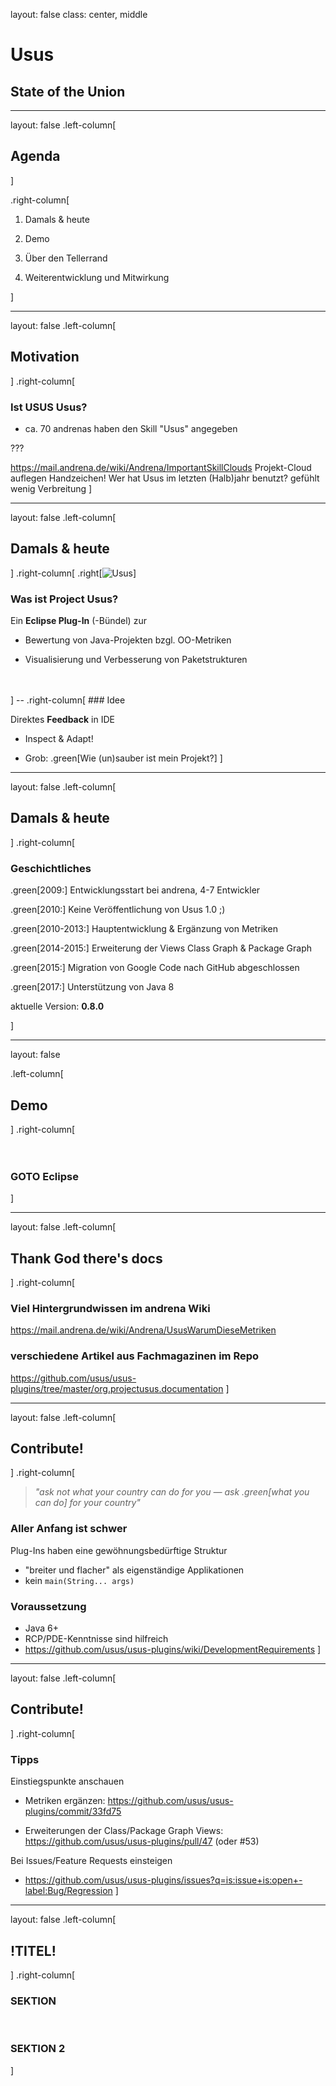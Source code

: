 
layout: false
class: center, middle

# Usus

## State of the Union

---

layout: false
.left-column[
  ## Agenda
]

.right-column[

1. Damals & heute

2. Demo

3. Über den Tellerrand

4. Weiterentwicklung und Mitwirkung

]


---

layout: false
.left-column[
  ## Motivation
]
.right-column[
  ### Ist USUS Usus?

- ca. 70 andrenas haben den Skill "Usus" angegeben

???

https://mail.andrena.de/wiki/Andrena/ImportantSkillClouds Projekt-Cloud auflegen
Handzeichen! Wer hat Usus im letzten (Halb)jahr benutzt?
gefühlt wenig Verbreitung
]

---

layout: false
.left-column[
  ## Damals & heute
]
.right-column[
  .right[![Usus](https://marketplace.eclipse.org/sites/default/files/usus-marketplace.png)]
  ### Was ist Project Usus?

  Ein **Eclipse Plug-In** (-Bündel) zur 

  - Bewertung von Java-Projekten bzgl. OO-Metriken

  - Visualisierung und Verbesserung von Paketstrukturen
  <br>
  <br>
]
--
.right-column[
  ### Idee

  Direktes **Feedback** in IDE

  - Inspect & Adapt!

  - Grob: .green[Wie (un)sauber ist mein Projekt?]
]

---

layout: false
.left-column[
  ## Damals & heute
]
.right-column[
  ### Geschichtliches

  .green[2009:] Entwicklungsstart bei andrena, 4-7 Entwickler
  
  .green[2010:] Keine Veröffentlichung von Usus 1.0 ;)
  
  .green[2010-2013:] Hauptentwicklung & Ergänzung von Metriken
  
  .green[2014-2015:] Erweiterung der Views Class Graph & Package Graph
  
  .green[2015:] Migration von Google Code nach GitHub abgeschlossen
  
  .green[2017:] Unterstützung von Java 8
  
  aktuelle Version: **0.8.0**
  <br>

]

---

layout: false

.left-column[
  ## Demo
]
.right-column[
  <br>
  <br>
  <br>

  ### GOTO Eclipse

]

---

layout: false
.left-column[
  ## Thank God there's docs
]
.right-column[
  ### Viel Hintergrundwissen im andrena Wiki
  https://mail.andrena.de/wiki/Andrena/UsusWarumDieseMetriken
  
  ### verschiedene Artikel aus Fachmagazinen im Repo
  https://github.com/usus/usus-plugins/tree/master/org.projectusus.documentation
]

---

layout: false
.left-column[
  ## Contribute!
]
.right-column[
  > *"ask not what your country can do for you — ask .green[what you can do] for your country"*
 
  ### Aller Anfang ist schwer
  
  Plug-Ins haben eine gewöhnungsbedürftige Struktur
  
  - "breiter und flacher" als eigenständige Applikationen
  - kein ``main(String... args)``
  
  ### Voraussetzung
  - Java 6+
  - RCP/PDE-Kenntnisse sind hilfreich
  - https://github.com/usus/usus-plugins/wiki/DevelopmentRequirements
]

---

layout: false
.left-column[
  ## Contribute!
]
.right-column[
  ### Tipps
  
  Einstiegspunkte anschauen
  - Metriken ergänzen: https://github.com/usus/usus-plugins/commit/33fd75
  
  - Erweiterungen der Class/Package Graph Views: https://github.com/usus/usus-plugins/pull/47 (oder #53)

  Bei Issues/Feature Requests einsteigen
  - https://github.com/usus/usus-plugins/issues?q=is:issue+is:open+-label:Bug/Regression
]

---

layout: false
.left-column[
  ## !TITEL!
]
.right-column[
  ### SEKTION

  <br>

  ### SEKTION 2
]
